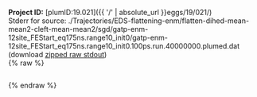 **Project ID:** [plumID:19.021]({{ '/' | absolute_url }}eggs/19/021/)  
Stderr for source:  ./Trajectories/EDS-flattening-enm/flatten-dihed-mean-mean2-cleft-mean-mean2/sgd/gatp-enm-12site_FEStart_eq175ns.range10_init0/gatp-enm-12site_FEStart_eq175ns.range10_init0.100ps.run.40000000.plumed.dat   
(download [zipped raw stdout](gatp-enm-12site_FEStart_eq175ns.range10_init0.100ps.run.40000000.plumed.dat.plumed.stdout.txt.zip))  
{% raw %}
<pre>
</pre>
{% endraw %}
